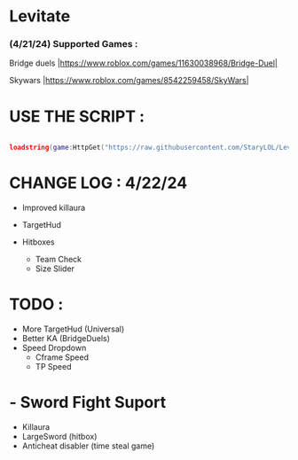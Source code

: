 # Levitate 

### (4/21/24) Supported Games :
  Bridge duels |https://www.roblox.com/games/11630038968/Bridge-Duel|

  Skywars |https://www.roblox.com/games/8542259458/SkyWars|

# USE THE SCRIPT :
```lua

loadstring(game:HttpGet("https://raw.githubusercontent.com/StaryLOL/Levitate/main/Loader.lua", true))()
```

# CHANGE LOG : 4/22/24
- Improved killaura
- TargetHud

- Hitboxes
  - Team Check
  - Size Slider






# TODO :
- More TargetHud (Universal)
- Better KA (BridgeDuels)
- Speed Dropdown
  - Cframe Speed
  - TP Speed 

# - Sword Fight Suport 
 - Killaura
 - LargeSword (hitbox)
 - Anticheat disabler (time steal game)



